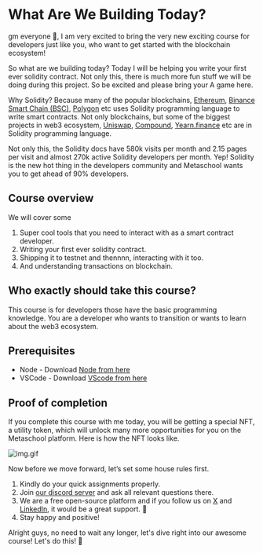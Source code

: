 ﻿# What Are We Building Today?

gm everyone 🌈, I am very excited to bring the very new exciting course for developers just like you, who want to get started with the blockchain ecosystem!

So what are we building today? Today I will be helping you write your first ever solidity contract. Not only this, there is much more fun stuff we will be doing during this project. So be excited and please bring your A game here.

Why Solidity? Because many of the popular blockchains, [Ethereum](https://ethereum.org/en/), [Binance Smart Chain (BSC)](https://bscscan.com/), [Polygon](https://polygon.technology/) etc uses Solidity programming language to write smart contracts. Not only blockchains, but some of the biggest projects in web3 ecosystem, [Uniswap](https://uniswap.org/), [Compound](https://compound.finance/), [Yearn.finance](https://yearn.finance/) etc are in Solidity programming language.

Not only this, the Solidity docs have 580k visits per month and 2.15 pages per visit and almost 270k active Solidity developers per month. Yep! Solidity is the new hot thing in the developers community and Metaschool wants you to get ahead of 90% developers.

## Course overview

We will cover some

1. Super cool tools that you need to interact with as a smart contract developer.
2. Writing your first ever solidity contract.
3. Shipping it to testnet and thennnn, interacting with it too.
4. And understanding transactions on blockchain.

## Who exactly should take this course?

This course is for developers those have the basic programming knowledge. You are a developer who wants to transition or wants to learn about the web3 ecosystem.

## Prerequisites

- Node - Download [Node from here](https://nodejs.org/en/)
- VSCode - Download [VScode from here](https://code.visualstudio.com/)

## Proof of completion

If you complete this course with me today, you will be getting a special NFT, a utility token, which will unlock many more opportunities for you on the Metaschool platform. Here is how the NFT looks like.

![img.gif](https://github.com/0xmetaschool/Learning-Projects/blob/main/assests_for_all/course%20NFT.gif?raw=true)

Now before we move forward, let’s set some house rules first.
1. Kindly do your quick assignments properly.
2. Join [our discord server](https://discord.gg/vbVMUwXWgc) and ask all relevant questions there.
3. We are a free open-source platform and if you follow us on [X](https://bit.ly/solidity-contract-twitter) and [LinkedIn](https://bit.ly/solidity-contract-linkedin), it would be a great support. 🫣
4. Stay happy and positive!



Alright guys, no need to wait any longer, let's dive right into our awesome course! Let's do this! 🙌
